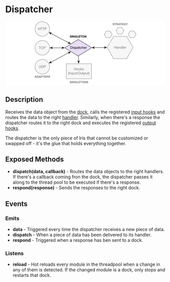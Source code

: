 # Dispatcher

![Dispatcher](https://raw.githubusercontent.com/gcba-iris/iris-tech-docs/master/images/architecture/dispatcher.png)


## Description

Receives the data object from the [dock](docks.md), calls the registered [input hooks](hooks.md) and routes the data to the right [handler](handlers.md). Similarly, when there's a response the dispatcher routes it to the right dock and executes the registered [output hooks](hooks.md).

The dispatcher is the only piece of Iris that cannot be customized or swapped off - it's the glue that holds everything together.


## Exposed Methods

- **dispatch(data, callback)** - Routes the data objects to the right handlers. If there's a callback coming fron the dock, the dispatcher passes it along to the thread pool to be executed if there's a response.
- **respond(response)** - Sends the responses to the right dock.


## Events

### Emits

- **data** - Triggered every time the dispatcher receives a new piece of data.
- **dispatch** - When a piece of data has been delivered to its handler.
- **respond** - Triggered when a response has ben sent to a dock.

### Listens

- **reload** - Hot reloads every module in the threadpool when a change in any of them is detected. If the changed module is a dock, only stops and restarts that dock.
